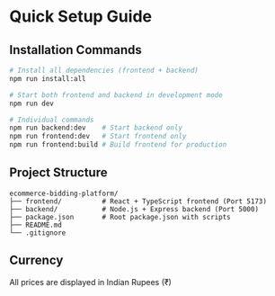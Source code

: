 # Quick Setup Guide

## Installation Commands

```bash
# Install all dependencies (frontend + backend)
npm run install:all

# Start both frontend and backend in development mode
npm run dev

# Individual commands
npm run backend:dev    # Start backend only
npm run frontend:dev   # Start frontend only
npm run frontend:build # Build frontend for production
```

## Project Structure
```
ecommerce-bidding-platform/
├── frontend/          # React + TypeScript frontend (Port 5173)
├── backend/           # Node.js + Express backend (Port 5000)
├── package.json       # Root package.json with scripts
├── README.md
└── .gitignore
```

## Currency
All prices are displayed in Indian Rupees (₹)
